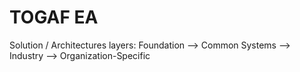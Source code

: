 # TOGAF EA 
Solution / Architectures layers: Foundation --> Common Systems --> Industry --> Organization-Specific 
